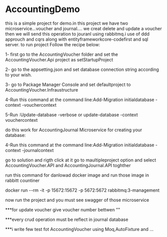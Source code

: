 # AccountingDemo

this  is a simple project for demo.in this project we have two microservice...voucher and  journal.... we creat delete and update a voucher then we will send this operation to jouranl using  rabbitmq.i use of ddd approuch and  cqrs   along  with  entityframeworkcore-codefirst and sql server.
to run project Follow the recipe below:

1- first  go  to the AccountingVoucher  folder  and  set the AccountingVoucher.Api project  as setStartupProject

2- go to  the  appsetting.json  and set   database connection string  according to your wish.

3- go to  Package Manager Console  and  set defaultproject to AccountingVoucher.Infraustructure

4-Run this command at the command line:Add-Migration initialdatabase -context -vouchercontext

5-Run :Update-database -verbose   or update-database -context vouchercontext

do this   work  for AccountingJournal Microservice for creating your database:

4-Run this command at the command line:Add-Migration initialdatabase -context -journalcontext


go to  solution and rigth click  at it   go to maultipleproject option and  select  AccountingVoucher.API and  AccountingJournal.API  toghther

run  this command  for danlowad   docker image and run those image  in rabbitt countiner 

docker run --rm -it -p 15672:15672 -p 5672:5672 rabbitmq:3-management


now  run  the project  and you must  see swagger of those microservice

***for update voucher give voucher number bettwen ""

***every crud operation must be reflect  in journal database

***i write few test fot  AccountingVoucher using Moq,AutoFixture and  ...
